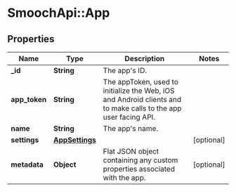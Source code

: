 # SmoochApi::App

## Properties
Name | Type | Description | Notes
------------ | ------------- | ------------- | -------------
**_id** | **String** | The app&#39;s ID. | 
**app_token** | **String** | The appToken, used to initialize the Web, iOS and Android clients and to make calls to the app user facing API. | 
**name** | **String** | The app&#39;s name. | 
**settings** | [**AppSettings**](AppSettings.md) |  | [optional] 
**metadata** | **Object** | Flat JSON object containing any custom properties associated with the app. | [optional] 


